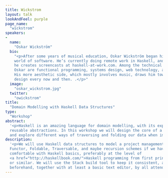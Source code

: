 ```yaml
---
title: Wickstrom
layout: talk
lookAndFeel: purple
page_name:
  "wickstrom"
speakers:
-
  name:
    "Oskar Wickström"
  bio:
    "<p>After some years of musical education, Oskar Wickström began his journey into the
    world of software. He’s currently doing remote work in Haskell, and in his spare time
    he creates screencasts at haskell-at-work.com. Among the technical topics that interest
    Oskar are functional programming, systems design, web technology, and programming languages.
    His more aesthetic side, which mostly involves music, draws him towards graphics and UI
    design every now and then. .</p>"
  image:
    "oskar_wickstrom.jpg"
  twitter:
    "owickstrom"
title:
  "Domain Modelling with Haskell Data Structures"
type:
  "Workshop"
abstract:
  '<p>Haskell is an amazing language for domain modelling, with its expressive data types and highly
  reusable abstractions. In this workshop we will design the core of a simple project management system,
  and explore different ways of traversing and folding our data when implementing new features.</p>'
description:
  '<p>We will use Haskell data structures to model a project management system, and from there explore
  Functor, Foldable, Traversable, and maybe recursion schemes if we have time. Attendees should be
  comfortable with Haskell basics, preferably at the level of
  <a href="http://haskellbook.com/">Haskell programming from first principles</a>
  or similar. We will use the Stack build tool to keep it consistent, and that should be installed
  beforehand, together with at least a basic text editor, by all attendees.</p>'
---
```

